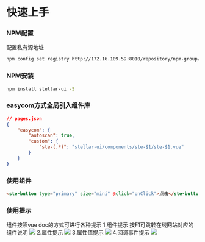 # 快速上手

### NPM配置
配置私有源地址
```bash
npm config set registry http://172.16.109.59:8010/repository/npm-group/
```

### NPM安装

```bash
npm install stellar-ui -S
```

### easycom方式全局引入组件库
```json
// pages.json
{
	"easycom": {
		"autoscan": true,
		"custom": {
			"ste-(.*)": "stellar-ui/components/ste-$1/ste-$1.vue"
		}
	}
}
```

### 使用组件
```html
<ste-button type="primary" size="mini" @click="onClick">点击</ste-button>
```

### 使用提示
组件按照vue doc的方式可进行各种提示
1.组件提示 按F1可跳转在线网站对应的组件说明
![](https://image.whzb.com/chain/StellarUI/组件提示.png)
2.属性提示
![](https://image.whzb.com/chain/StellarUI/属性提示.png)
3.属性值提示
![](https://image.whzb.com/chain/StellarUI/属性值提示.png)
4.回调事件提示
![](https://image.whzb.com/chain/StellarUI/回调事件提示.png)
